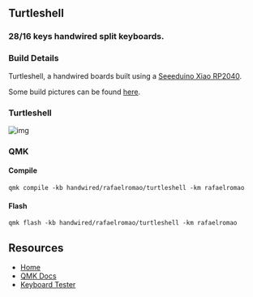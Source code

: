 ## Turtleshell
### 28/16 keys handwired split keyboards.

### Build Details

Turtleshell, a handwired boards built using a [Seeeduino Xiao RP2040](https://pt.aliexpress.com/item/4000131085893.html).

Some build pictures can be found [here](../../../../../../docs/turtleshell.md).

### Turtleshell
![img](../../../../../../img/turtleshell.jpeg)

### QMK

#### Compile

`qmk compile -kb handwired/rafaelromao/turtleshell -km rafaelromao`

#### Flash

`qmk flash -kb handwired/rafaelromao/turtleshell -km rafaelromao`

## Resources

- [Home](https://github.com/rafaelromao/keyboards)
- [QMK Docs](https://docs.qmk.fm)
- [Keyboard Tester](https://config.qmk.fm/#/test)
